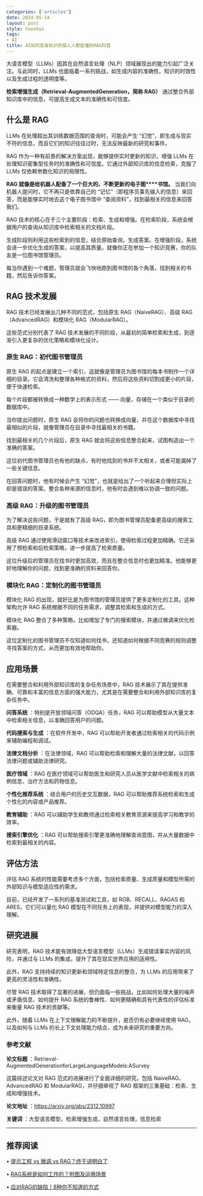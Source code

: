 ```yaml
---
categories: ['articles']
date: 2024-05-14
layout: post
style: huoshui
tags:
- AI
title: AI如何变身知识侦探人人都能懂的RAG科普
---
```


大语言模型（LLMs）因其在自然语言处理（NLP）领域展现出的能力引起广泛关注。与此同时，LLMs
也面临着一系列挑战，如生成内容的准确性、知识的时效性以及生成过程的透明度等。

**检索增强生成（Retrieval-AugmentedGeneration，简称 RAG）**
通过整合外部知识库中的信息，可提高生成文本的准确性和可信度。

## 什么是 RAG

LLMs 在处理超出其训练数据范围的查询时，可能会产生 “幻觉”，即生成与现实不符的信息，而且它们的知识往往过时，无法反映最新的研究和事件。

RAG 作为一种有前景的解决方案出现，能够提供实时更新的知识，增强 LLMs 在处理知识密集型任务时的准确性和可信度。它通过外部知识库的信息检索，克服了
LLMs 仅依赖参数化知识的局限性。

**RAG 就像是给机器人配备了一个巨大的、不断更新的电子图****书馆。** 当我们向机器人提问时，它不再只是依靠自己的
“记忆”（即程序员事先输入的信息）来回答，而是能够实时地去这个电子图书馆中 “查阅资料”，找到最相关的信息来回答我们。

RAG 技术的核心在于三个主要阶段：检索、生成和增强。在检索阶段，系统会根据用户的查询从知识库中检索相关的文档片段。

生成阶段则利用这些检索到的信息，结合原始查询，生成答案。在增强阶段，系统会进一步优化生成的答案，以提高其质量。就像你正在参加一个知识竞赛，你的队友是一位图书馆管理员。

每当你遇到一个难题，管理员就会飞快地跑到图书馆的各个角落，找到相关的书籍，然后告诉你答案。

## RAG 技术发展

RAG 技术已经发展出几种不同的范式，包括原生 RAG（NaiveRAG）、高级 RAG（AdvancedRAG）和模块化 RAG（ModularRAG）。

这些范式分别代表了 RAG 技术发展的不同阶段，从最初的简单检索和生成，到逐渐引入更复杂的优化策略和模块化设计。

### 原生 RAG：初代图书管理员

原生 RAG
的起点是建立一个索引，这就像是管理员为图书馆的每本书制作一个详细的目录。它会清洗和整理各种格式的资料，然后将这些资料切割成更小的片段，便于快速检索。

每个片段都被转换成一种数学上的表示形式 —— 向量，存储在一个类似于目录的数据库中。

当你提出问题时，原生 RAG 会将你的问题也转换成向量，并在这个数据库中寻找最相似的片段，就像管理员在目录中寻找最相关的书籍。

找到最相关的几个片段后，原生 RAG 就会将这些信息整合起来，试图构造出一个准确的答案。

这位初代图书管理员也有他的缺点，有时他找到的书并不太相关，或者可能漏掉了一些关键信息。

在回答问题时，他有时候会产生 “幻觉”，也就是给出了一个听起来合理但实际上却是错误的答案。整合各种来源的信息时，他有时会遇到难以协调一致的问题。

### 高级 RAG：升级的图书管理员

为了解决这些问题，于是就有了高级 RAG，即为图书管理员配备更高级的搜索工具和更精细的目录系统。

高级 RAG 通过使用滑动窗口等技术来改进索引，使得检索过程更加精确。它还采用了预检索和后检索策略，进一步提高了检索质量。

这位升级后的管理员在找书时更加高效，而且在整合信息时也更加精准。他能够更好地理解你的问题，找到更准确的资料来回答你。

### 模块化 RAG：定制化的图书管理员

模块化 RAG 的出现，就好比是为图书馆的管理员提供了更多定制化的工具。这种架构允许 RAG 系统根据不同的任务需求，调整其检索和生成的方式。

模块化 RAG 整合了多种策略，比如增加了专门的搜索模块，并通过微调来优化检索器。

这位定制化的图书管理员不仅知道如何找书，还知道如何根据不同竞赛的规则调整寻找答案的方式，从而更加有效地帮助你。

## 应用场景

在需要整合和利用外部知识库的复杂任务场景中，RAG 技术展示了其在提供准确、可靠和丰富的信息方面的强大能力，尤其是在需要整合和利用外部知识库的复杂任务中。

**问答系统** ：特别是开放领域问答（ODQA）任务，RAG 可以帮助模型从大量文本中检索相关信息，以准确回答用户的问题。

**代码搜索与生成** ：在软件开发中，RAG 可以帮助开发者通过检索相关的代码示例来辅助编程和调试。

**法律文档分析** ：在法律领域，RAG 可以帮助检索和理解大量的法律文献，以回答法律问题或辅助法律研究。

**医疗领域** ：RAG 在医疗领域可以帮助医生和研究人员从医学文献中检索相关的病例信息、治疗方法和药物信息。

**个性化推荐系统** ：结合用户的历史交互数据，RAG 可以帮助推荐系统检索和生成个性化的内容或产品推荐。

**教育辅助** ：RAG 可以辅助学生和教师通过检索相关教育资源来提高学习和教学的效率。

**搜索引擎优化** ：RAG 可以帮助搜索引擎更准确地理解查询意图，并从大量数据中检索到最相关的内容。

## 评估方法

评估 RAG 系统的性能需要考虑多个方面，包括检索质量、生成质量和模型所需的外部知识与模型适应性的需求。

目前，已经开发了一系列的基准测试和工具，如 RGB、RECALL、RAGAS 和 ARES，它们可以量化 RAG
模型在不同任务上的表现，并提供对模型能力的深入理解。

## 研究进展

研究表明，RAG 技术能有效降低大型语言模型（LLMs）生成错误事实内容的风险，并通过与 LLMs 的集成，提升了其在现实世界应用的适用性。

此外，RAG 支持持续的知识更新和领域特定信息的整合，为 LLMs 的应用带来了更高的灵活性和准确性。

尽管 RAG 技术取得了显著的进展，但仍面临一些挑战，比如如何处理大量的噪声或矛盾信息、如何提升 RAG
系统的鲁棒性、如何更精确和具有代表性的评估标准来衡量 RAG 技术的贡献等。

此外，随着 LLMs 在上下文理解能力的不断提升，是否仍有必要继续使用 RAG，以及如何与 LLMs 的长上下文处理能力结合，成为未来研究的重要方向。

  

### 参考文献

**论文标题** ：Retrieval-AugmentedGenerationforLargeLanguageModels:ASurvey

这篇综述论文对 RAG 范式的进展进行了全面详细的研究，包括 NaiveRAG、AdvancedRAG 和 ModularRAG，并仔细审视了 RAG
框架的三重基础：检索、生成和增强技术。

**论文地址** ：https://arxiv.org/abs/2312.10997

**关键词** ：大型语言模型，检索增强生成，自然语言处理，信息检索

* * *


## 推荐阅读

  • [提示工程 vs 微调 vs RAG？终于讲明白了](http://mp.weixin.qq.com/s?__biz=Mzk0OTY0NzM1Ng==&mid=2247484977&idx=1&sn=e5e4bcc108c8cf6f01dcc305c84fd6ed&chksm=c35464a2f423edb46defe0a8340c82f945a29fbabe851f024a6b13e171ae41f6703f3c3a1a07&scene=21#wechat_redirect)[](https://mp.weixin.qq.com/s?__biz=Mzk0OTY0NzM1Ng==&mid=2247485169&idx=1&sn=cd8f4d1be87702fdec14dfea200bd824&scene=21#wechat_redirect "开源大模型太多怎么选？一文读懂，5个最好的开源大模型！")

  • [RAG系统是如何工作的？附图及运用场景](http://mp.weixin.qq.com/s?__biz=Mzk0OTY0NzM1Ng==&mid=2247485065&idx=1&sn=b3bb902801311092ba14223464318da9&chksm=c354641af423ed0c52700f29999b3548542d132a565d7159ca3d5c54a9bcf5ac937753394e66&scene=21#wechat_redirect)[](https://mp.weixin.qq.com/s?__biz=Mzk0OTY0NzM1Ng==&mid=2247485309&idx=1&sn=2ad2a45d8d8433793c79b2cf29897fed&scene=21#wechat_redirect "哪些工作会被AI取代？分析了500万个自由职业之后，得出四个结论")

  • [应对RAG的缺陷！8种你不知道的方式](http://mp.weixin.qq.com/s?__biz=Mzk0OTY0NzM1Ng==&mid=2247485326&idx=1&sn=18055fc0ac952ef3ab28bb161d788e4b&chksm=c354651df423ec0b495937bf28e604bba54cfa407da3a95f51b5445ccddb436cc3370785f9c4&scene=21#wechat_redirect)